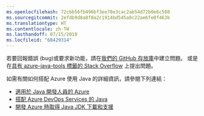 ```yaml
---
ms.openlocfilehash: 72cbb56fb496bf3ee78e3cac2ab54d72b0e6c508
ms.sourcegitcommit: 2efdb9d8a8f8a2c1914bd545a8c22ae6fe0f463b
ms.translationtype: HT
ms.contentlocale: zh-TW
ms.lasthandoff: 07/15/2019
ms.locfileid: "68429314"
---
```

若要回報錯誤 (bug)或要求新功能，請在[我們的 GitHub 存放庫](https://github.com/Microsoft/azure-tools-for-java/issues)中建立問題。 或是在[具有 azure-java-tools 標籤的 Stack Overflow](https://stackoverflow.com/questions/tagged/azure-java-tools) 上提出問題。

如需有關如何搭配 Azure 使用 Java 的詳細資訊，請參閱下列連結： 

* [適用於 Java 開發人員的 Azure](/azure/java/) 
* [搭配 Azure DevOps Services 的 Java](/azure/devops/java/)
* [開發 Azure 時取得 Java JDK 下載和支援](https://aka.ms/azure-jdks)
<!-- TODO: Add URLs for Java in VSCode here --> 
